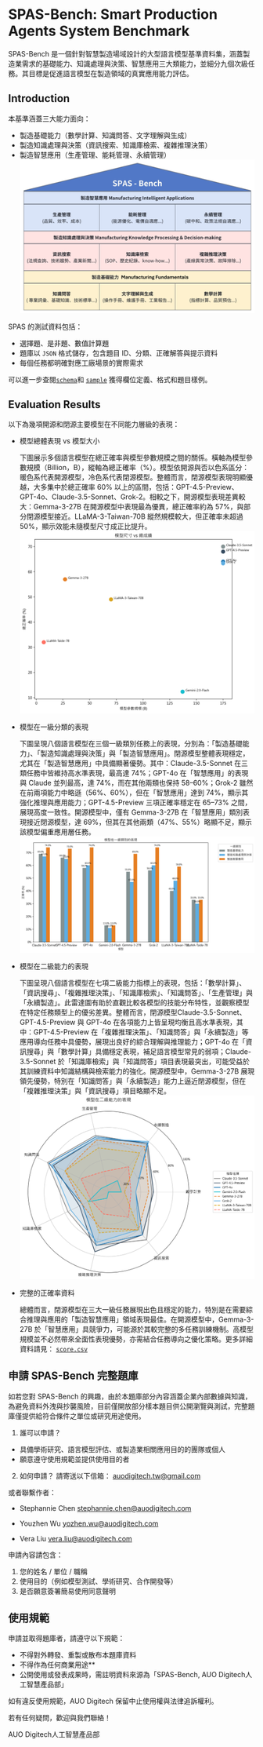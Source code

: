 # SPAS-Bench: Smart Production Agents System Benchmark
SPAS-Bench 是一個針對智慧製造場域設計的大型語言模型基準資料集，涵蓋製造業需求的基礎能力、知識處理與決策、智慧應用三大類能力，並細分九個次級任務。其目標是促進語言模型在製造領域的真實應用能力評估。

## Introduction
本基準涵蓋三大能力面向：
- 製造基礎能力（數學計算、知識問答、文字理解與生成）
- 製造知識處理與決策（資訊搜索、知識庫檢索、複雜推理決策）
- 製造智慧應用（生產管理、能耗管理、永續管理）
![framework](images/SPAS_Bench_framework.png)

SPAS 的測試資料包括：
- 選擇題、是非題、數值計算題
- 題庫以 `JSON` 格式儲存，包含題目 ID、分類、正確解答與提示資料
- 每個任務都明確對應工廠場景的實際需求

可以進一步查閱[`schema`](./question_schema.md)和 [`sample`](./sample_questions.json) 獲得欄位定義、格式和題目樣例。

## Evaluation Results
以下為幾項開源和閉源主要模型在不同能力層級的表現：

- 模型總體表現 vs 模型大小
  
  下圖展示多個語言模型在總正確率與模型參數規模之間的關係。橫軸為模型參數規模（Billion，B），縱軸為總正確率（%）。模型依開源與否以色系區分：暖色系代表開源模型，冷色系代表閉源模型。整體而言，閉源模型表現明顯優越，大多集中於總正確率 60% 以上的區間，包括：GPT-4.5-Preview、GPT-4o、Claude-3.5-Sonnet、Grok-2。相較之下，開源模型表現差異較大：Gemma-3-27B 在開源模型中表現最為優異，總正確率約為 57%，與部分閉源模型接近。LLaMA-3-Taiwan-70B 縱然規模較大，但正確率未超過 50%，顯示效能未隨模型尺寸成正比提升。
![Scatter](images/spots.png)

- 模型在一級分類的表現
  
  下圖呈現八個語言模型在三個一級類別任務上的表現，分別為：「製造基礎能力」、「製造知識處理與決策」與「製造智慧應用」。閉源模型整體表現穩定，尤其在「製造智慧應用」中具備顯著優勢。其中：Claude-3.5-Sonnet 在三類任務中皆維持高水準表現，最高達 74%；GPT-4o 在「智慧應用」的表現與 Claude 並列最高，達 74%，而在其他兩類也保持 58–60%；Grok-2 雖然在前兩項能力中略遜（56%、60%），但在「智慧應用」達到 74%，顯示其強化推理與應用能力；GPT-4.5-Preview 三項正確率穩定在 65–73% 之間，展現高度一致性。開源模型中，僅有 Gemma-3-27B 在「智慧應用」類別表現接近閉源模型，達 69%，但其在其他兩類（47%、55%）略顯不足，顯示該模型偏重應用層任務。
![Bar](images/bar.png)

- 模型在二級能力的表現
  
  下圖呈現八個語言模型在七項二級能力指標上的表現，包括：「數學計算」、「資訊搜尋」、「複雜推理決策」、「知識庫檢索」、「知識問答」、「生產管理」與「永續製造」。此雷達圖有助於直觀比較各模型的技能分布特性，並觀察模型在特定任務類型上的優劣差異。整體而言，閉源模型Claude-3.5-Sonnet、GPT-4.5-Preview 與 GPT-4o 在各項能力上皆呈現均衡且高水準表現，其中：GPT-4.5-Preview 在「複雜推理決策」、「知識問答」與「永續製造」等應用導向任務中具優勢，展現出良好的綜合理解與推理能力；GPT-4o 在「資訊搜尋」與「數學計算」具備穩定表現，補足語言模型常見的弱項；Claude-3.5-Sonnet 於「知識庫檢索」與「知識問答」項目表現最突出，可能受益於其訓練資料中知識結構與檢索能力的強化。開源模型中，Gemma-3-27B 展現領先優勢，特別在「知識問答」與「永續製造」能力上逼近閉源模型，但在「複雜推理決策」與「資訊搜尋」項目略顯不足。
![Radar](images/radar.png)

- 完整的正確率資料
  
  總體而言，閉源模型在三大一級任務展現出色且穩定的能力，特別是在需要綜合推理與應用的「製造智慧應用」領域表現最佳。在開源模型中，Gemma-3-27B 於「智慧應用」具競爭力，可能源於其較完整的多任務訓練機制。高模型規模並不必然帶來全面性表現優勢，亦需結合任務導向之優化策略。更多詳細資料請見：
[`score.csv`](./score.csv)

## 申請 SPAS-Bench 完整題庫

如若您對 SPAS-Bench 的興趣，由於本題庫部分內容涵蓋企業內部數據與知識，為避免資料外洩與抄襲風險，目前僅開放部分樣本題目供公開瀏覽與測試，完整題庫僅提供給符合條件之單位或研究用途使用。

1. 誰可以申請？
- 具備學術研究、語言模型評估、或製造業相關應用目的的團隊或個人
- 願意遵守使用規範並提供使用目的者

2. 如何申請？
請寄送以下信箱：
auodigitech.tw@gmail.com

或者聯繫作者：

- Stephannie Chen stephannie.chen@auodigitech.com

- Youzhen Wu yozhen.wu@auodigitech.com  

- Vera Liu vera.liu@auodigitech.com

申請內容請包含：
1. 您的姓名 / 單位 / 職稱
2. 使用目的（例如模型測試、學術研究、合作開發等）
3. 是否願意簽署簡易使用同意聲明

##  使用規範
申請並取得題庫者，請遵守以下規範：
- 不得對外轉發、重製或散布本題庫資料
- 不得作為任何商業用途**
- 公開使用或發表成果時，需註明資料來源為「SPAS-Bench, AUO Digitech人工智慧產品部」

如有違反使用規範，AUO Digitech 保留中止使用權與法律追訴權利。

若有任何疑問，歡迎與我們聯絡！

AUO Digitech人工智慧產品部

